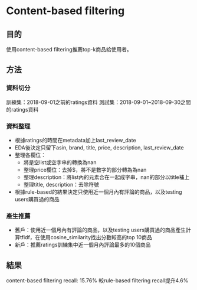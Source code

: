 # Content-based filtering
## 目的
使用content-based filtering推薦top-k商品給使用者。
## 方法
### 資料切分
訓練集：2018-09-01之前的ratings資料
測試集：2018-09-01~2018-09-30之間的ratings資料
### 資料整理
* 根據ratings的時間在metadata加上last_review_date
* EDA後決定只留下asin, brand, title, price, description, last_review_date
* 整理各欄位：
	* 將是空list或空字串的轉換為nan
	* 整理price欄位：去掉$，將不是數字的部分轉為為nan
	* 整理description：將list內的元素合在一起成字串，nan的部分以title補上
	* 整理title, description：去除符號
* 根據rule-based的結果決定只使用近一個月內有評論的商品，以及testing users購買過的商品
### 產生推薦
* 舊戶：使用近一個月內有評論的商品，以及testing users購買過的商品產生計算tfidf，在使用cosine_similarity找出分數較高的top 10商品
* 新戶：推薦ratings訓練集中近一個月內評論最多的10個商品
## 結果
content-based filtering recall: 15.76%
較rule-based filtering recall提升4.6%